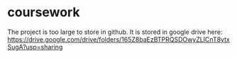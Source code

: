 # coursework
The project is too large to store in github. It is stored in google drive here:
https://drive.google.com/drive/folders/165Z8baEzBTPRQSDOwyZLICnT8ytxSugA?usp=sharing 

